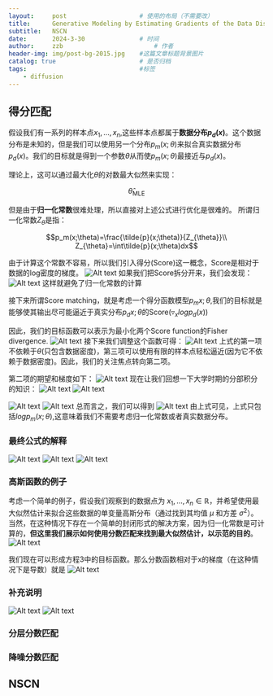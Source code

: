 ```yaml
---
layout:     post   				    # 使用的布局（不需要改）
title:      Generative Modeling by Estimating Gradients of the Data Distribution
subtitle:   NSCN
date:       2024-3-30 				# 时间
author:     zzb 						# 作者
header-img: img/post-bg-2015.jpg 	#这篇文章标题背景图片
catalog: true 						# 是否归档
tags:								#标签
    - diffusion
---
```



## 得分匹配
假设我们有一系列的样本点$`x_1,...,x_n`$,这些样本点都属于**数据分布$`p_d(x)`$**。这个数据分布是未知的，但是我们可以使用另一个分布$`p_m(x;\theta)`$来拟合真实数据分布$`p_d(x)`$。我们的目标就是得到一个参数$`\theta`$从而使$`p_m(x;\theta)`$最接近与$`p_d(x)`$。

理论上，这可以通过最大化$`\theta`$的对数最大似然来实现：

$$\hat{\theta}_{\text{MLE}}$$

但是由于**归一化常数**很难处理，所以直接对上述公式进行优化是很难的。
所谓归一化常数$`Z_{\theta}`$是指：

$$p_m(x;\theta)=\frac{\tilde{p}(x;\theta)}{Z_{\theta}}\\
Z_{\theta}=\int\tilde{p}(x;\theta)dx$$

由于计算这个常数不容易，所以我们引入得分(Score)这一概念，Score是相对于数据的log密度的梯度。
![Alt text](image.png)
如果我们把Score拆分开来，我们会发现：
![Alt text](image-1.png)
这样就避免了归一化常数的计算

接下来所谓Score matching，就是考虑一个得分函数模型$`p_m{x;\theta}`$,我们的目标就是能够使其输出尽可能逼近于真实分布$`p_d{x;\theta}`$的Score($`\triangledown_xlogp_d(x)`$)

因此，我们的目标函数可以表示为最小化两个Score function的Fisher divergence.
![Alt text](image-2.png)
接下来我们调整这个函数可得：
![Alt text](image-3.png)
上式的第一项不依赖于$`\theta`$(只包含数据密度)，第三项可以使用有限的样本点轻松逼近(因为它不依赖于数据密度)。因此，我们的关注焦点转向第二项。

第二项的期望和梯度如下：
![Alt text](image-4.png)
现在让我们回想一下大学时期的分部积分的知识：
![Alt text](image-5.png)
![Alt text](image-6.png)

![Alt text](image-15.png)
![Alt text](image-16.png)
总而言之，我们可以得到
![Alt text](image-7.png)
由上式可见，上式只包括$`logp_m(x;\theta)`$,这意味着我们不需要考虑归一化常数或者真实数据分布。

### 最终公式的解释
![Alt text](image-7.png)
![Alt text](image-8.png)
![Alt text](image-9.png)

### 高斯函数的例子
考虑一个简单的例子，假设我们观察到的数据点为 $`x_1, \ldots, x_n \in \mathbb{R}`$，并希望使用最大似然估计来拟合这些数据的单变量高斯分布（通过找到其均值 $`\mu`$ 和方差 $`\sigma^2`$）。当然，在这种情况下存在一个简单的封闭形式的解决方案，因为归一化常数是可计算的，**但这里我们展示如何使用分数匹配来找到最大似然估计，以示范的目的**。
![Alt text](image-10.png)

我们现在可以形成方程3中的目标函数。那么分数函数相对于x的梯度（在这种情况下是导数）就是
![Alt text](image-11.png)

### 补充说明
![Alt text](image-13.png)
![Alt text](image-14.png)

### 分层分数匹配

### 降噪分数匹配

## NSCN
